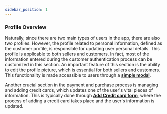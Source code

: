 ```yaml
---
sidebar_position: 1
---
```


### Profile Overview

Naturally, since there are two main types of users in the app, there are also two profiles. However, the profile related to personal information, defined as the customer profile, is responsible for updating user personal details. This profile is applicable to both sellers and customers. In fact, most of the information entered during the customer authentication process can be customized in this section. An important feature of this section is the ability to edit the profile picture, which is essential for both sellers and customers. This functionality is made accessible to users through a **[simple modal](https://github.com/its-mohammad-js/EcoVibe/blob/main/src/common/UI%20elements/ProfileImagePicker/ProfileImagePicker.jsx)**.

Another crucial section in the payment and purchase process is managing and adding credit cards, which updates one of the user's vital pieces of information. This is typically done through **[Add Credit card form](https://github.com/its-mohammad-js/EcoVibe/blob/main/src/common/UI%20elements/Forms/AddCreditCardForm.jsx)**, where the process of adding a credit card takes place and the user's information is updated.
